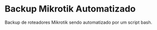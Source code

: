 # Backup Mikrotik Automatizado
 Backup de roteadores Mikrotik sendo automatizado por um script bash.
